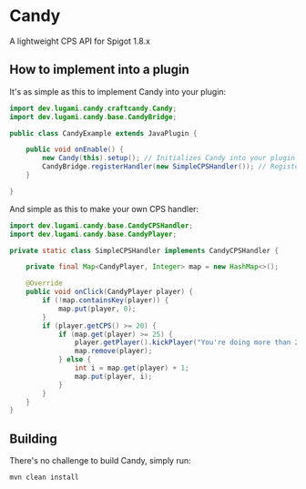 # Candy

A lightweight CPS API for Spigot 1.8.x
## How to implement into a plugin
It's as simple as this to implement Candy into your plugin:

```java
import dev.lugami.candy.craftcandy.Candy;
import dev.lugami.candy.base.CandyBridge;

public class CandyExample extends JavaPlugin {

    public void onEnable() {
        new Candy(this).setup(); // Initializes Candy into your plugin
        CandyBridge.registerHandler(new SimpleCPSHandler()); // Registers an CPS handler
    }

}
```
And simple as this to make your own CPS handler:

```java
import dev.lugami.candy.base.CandyCPSHandler;
import dev.lugami.candy.base.CandyPlayer;

private static class SimpleCPSHandler implements CandyCPSHandler {

    private final Map<CandyPlayer, Integer> map = new HashMap<>();

    @Override
    public void onClick(CandyPlayer player) {
        if (!map.containsKey(player)) {
            map.put(player, 0);
        }
        if (player.getCPS() >= 20) {
            if (map.get(player) >= 25) { 
                player.getPlayer().kickPlayer("You're doing more than 20 CPS!");
                map.remove(player);
            } else {
                int i = map.get(player) + 1;
                map.put(player, i);
            }
        }
    }
}
```
## Building

There's no challenge to build Candy, simply run:

```bash
mvn clean install
```

